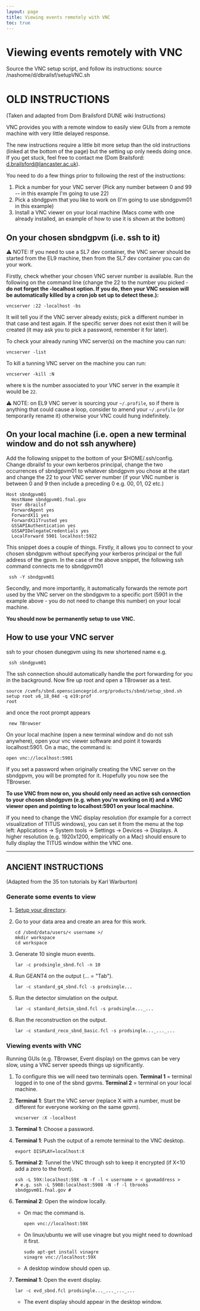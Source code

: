 ```yaml
---
layout: page
title: Viewing events remotely with VNC
toc: true
---
```




Viewing events remotely with VNC
====================================================================================

Source the VNC setup script, and follow its instructions: 
    source /nashome/d/dbrailsf/setupVNC.sh



OLD INSTRUCTIONS
====================================================================================

(Taken and adapted from Dom Brailsford DUNE wiki Instructions)

VNC provides you with a remote window to easily view GUIs from a remote
machine with very little delayed response.

The new instructions require a little bit more setup than the old
instructions (linked at the bottom of the page) but the setting up only
needs doing once. If you get stuck, feel free to contact me (Dom
Brailsford: <d.brailsford@lancaster.ac.uk>).

You need to do a few things prior to following the rest of the
instructions:

1.  Pick a number for your VNC server (Pick any number between 0 and 99
    \-- in this example I\'m going to use 22)
2.  Pick a sbndgpvm that you like to work on (I\'m going to use
    sbndgpvm01 in this example)
3.  Install a VNC viewer on your local machine (Macs come with one
    already installed, an example of how to use it is shown at the
    bottom)



On your chosen sbndgpvm (i.e. ssh to it) 
------------------------------------------------------------------------------------------------

⚠️ NOTE: If you need to use a SL7 dev container, the VNC server should be started from the EL9 machine,
then from the SL7 dev container you can do your work.

Firstly, check whether your chosen VNC server number is available. Run
the following on the command line (change the 22 to the number you
picked - **do not forget the -localhost option. If you do, then your VNC
session will be automatically killed by a cron job set up to detect
these.):**

    vncserver :22 -localhost -bs

It will tell you if the VNC server already exists; pick a different
number in that case and test again. If the specific server does not
exist then it will be created (it may ask you to pick a password,
remember it for later).

To check your already runing VNC server(s) on the machine you can run:

    vncserver -list

To kill a tunning VNC server on the machine you can run:

    vncserver -kill :N

where `N` is the number associated to your VNC server in the example it would be `22`.

⚠️ NOTE: on EL9 VNC server is sourcing your `~/.profile`, so if there is anything that could cause a loop,
consider to amend your `~/.profile` (or temporarily rename it) otherwise your VNC could hung indefinitely.

<!--
Add the following snippet to the bottom of your \$HOME/.profile or
\$HOME/.bash\_profile (open either in a text editor). Again, change the
22 to your VNC server number.

    #VNC stuff
    VNCNUM=22 #CHANGE THIS NUMBER TO WHATEVER VNC SERVER NUMBER YOU PICKED
    if [[ `hostname` == *"gpvm"* ]] #only start VNC servers on the gpvms (i.e. not on the build machines)
    then
      export DISPLAY=localhost:$VNCNUM #Export the display to point to the VNC server
      if [ `lsof -i -P -n | grep $(expr 5900 + ${VNCNUM}) | wc -l` -eq 0 -o `lsof -i -P -n | grep $(expr 6000 + ${VNCNUM}) | wc -l` -eq 0 ]
      then
        echo "vncserver :$VNCNUM not running.  Starting now...." 
        vncserver :$VNCNUM -localhost -bs    #Check if the VNC server is running and start it if not (-localhost mandatory!)
      else
        echo "vncserver :$VNCNUM already running (hopefully owned by you).  Not attempting to start the vncserver..." 
      fi
    fi
-->


On your local machine (i.e. open a new terminal window and do not ssh anywhere) 
------------------------------------------------------------------------------------

Add the following snippet to the bottom of your \$HOME/.ssh/config.
Change dbrailsf to your own kerberos principal, change the two
occurrences of sbndgpvm01 to whatever sbndgpvm you chose at the start
and change the 22 to your VNC server number (if your VNC number is
between 0 and 9 then include a preceding 0 e.g. 00, 01, 02 etc.)

    Host sbndgpvm01
      HostName sbndgpvm01.fnal.gov
      User dbrailsf
      ForwardAgent yes
      ForwardX11 yes
      ForwardX11Trusted yes
      GSSAPIAuthentication yes
      GSSAPIDelegateCredentials yes
      LocalForward 5901 localhost:5922

This snippet does a couple of things. Firstly, it allows you to connect
to your chosen sbndgpvm without specifying your kerberos principal or
the full address of the gpvm. In the case of the above snippet, the
following ssh command connects me to sbndgpvm01

     ssh -Y sbndgpvm01 


Secondly, and more importantly, it automatically forwards the remote
port used by the VNC server on the sbndgpvm to a specific port (5901 in
the example above - you do not need to change this number) on your local
machine.

**You should now be permanently setup to use VNC.**



How to use your VNC server 
------------------------------------------------------------------------

ssh to your chosen dunegpvm using its new shortened name e.g.

     ssh sbndgpvm01 


The ssh connection should automatically handle the port forwarding for
you in the background. Now fire up root and open a TBrowser as a test.

    source /cvmfs/sbnd.opensciencegrid.org/products/sbnd/setup_sbnd.sh
    setup root v6_18_04d -q e19:prof
    root


and once the root prompt appears

     new TBrowser 

On your local machine (open a new terminal window and do not ssh
anywhere), open your vnc viewer software and point it towards
localhost:5901. On a mac, the command is:

    open vnc://localhost:5901


If you set a password when originally creating the VNC server on the
sbndgpvm, you will be prompted for it. Hopefully you now see the
TBrowser.

**To use VNC from now on, you should only need an active ssh connection
to your chosen sbndgpvm (e.g. when you\'re working on it) and a VNC
viewer open and pointing to localhost:5901 on your local machine.**

If you need to change the VNC display resolution (for example for a correct 
visualization of TITUS windows), you can set it from the menu at the top left:
Applications -> System tools -> Settings -> Devices -> Displays.
A higher resolution (e.g. 1920x1200, empirically on a Mac) should ensure to 
fully display the TITUS window within the VNC one.


------------------------------------------------------------------------



ANCIENT INSTRUCTIONS
----------------------------------------------------------------------

(Adapted from the 35 ton tutorials by Karl Warburton)



### Generate some events to view 

1.  [Setup your
    directory](How_to_setup_your_directory_and_launch_your_first_job.html).

2.  Go to your data area and create an area for this work.

        cd /sbnd/data/users/< username >/
        mkdir workspace
        cd workspace

3.  Generate 10 single muon events.

        lar -c prodsingle_sbnd.fcl -n 10

4.  Run GEANT4 on the output (\... = \"Tab\").

        lar -c standard_g4_sbnd.fcl -s prodsingle...

5.  Run the detector simulation on the output.

        lar -c standard_detsim_sbnd.fcl -s prodsingle..._...

6.  Run the reconstruction on the output.

        lar -c standard_reco_sbnd_basic.fcl -s prodsingle..._..._...



### Viewing events with VNC 

Running GUIs (e.g. TBrowser, Event display) on the gpmvs can be very
slow, using a VNC server speeds things up significantly.

1.  To configure this we will need two terminals open. **Terminal 1** =
    terminal logged in to one of the sbnd gpvms. **Terminal 2** =
    terminal on your local machine.

2.  **Terminal 1**: Start the VNC server (replace X with a number, must
    be different for everyone working on the same gpvm).

        vncserver :X -localhost 

3.  **Terminal 1**: Choose a password.

4.  **Terminal 1**: Push the output of a remote terminal to the VNC
    desktop.

        export DISPLAY=localhost:X 

5.  **Terminal 2**: Tunnel the VNC through ssh to keep it encrypted (if
    X\<10 add a zero to the front).

        ssh -L 59X:localhost:59X -N -f -l < username > < gpvmaddress >
        # e.g. ssh -L 5908:localhost:5908 -N -f -l tbrooks sbndgpvm01.fnal.gov # 

7.  **Terminal 2**: Open the window locally.
    -   On mac the command is.

            open vnc://localhost:59X 

    -   On linux/ubuntu we will use vinagre but you might need to
        download it first.

            sudo apt-get install vinagre
            vinagre vnc://localhost:59X 

    -   A desktop window should open up.

8.  **Terminal 1**: Open the event display.

        lar -c evd_sbnd.fcl prodsingle..._..._..._... 

    -   The event display should appear in the desktop window.
